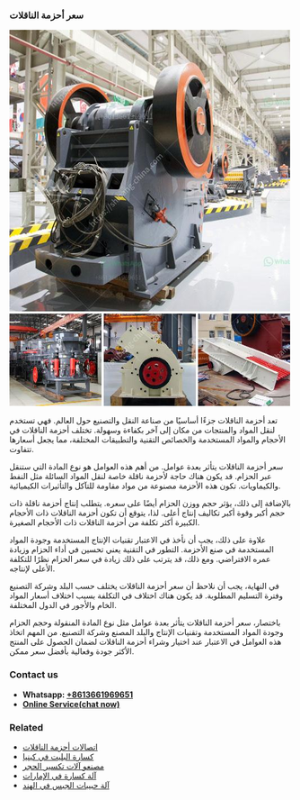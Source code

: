 <h3>سعر أحزمة الناقلات</h3><img src='1701850977.jpg' alt=''><p>تعد أحزمة الناقلات جزءًا أساسيًا من صناعة النقل والتصنيع حول العالم. فهي تستخدم لنقل المواد والمنتجات من مكان إلى آخر بكفاءة وسهولة. تختلف أحزمة الناقلات في الأحجام والمواد المستخدمة والخصائص التقنية والتطبيقات المختلفة، مما يجعل أسعارها تتفاوت.</p><p>سعر أحزمة الناقلات يتأثر بعدة عوامل. من أهم هذه العوامل هو نوع المادة التي ستنقل عبر الحزام. قد يكون هناك حاجة لأحزمة ناقلة خاصة لنقل المواد السائلة مثل النفط والكيماويات. تكون هذه الأحزمة مصنوعة من مواد مقاومة للتآكل والتأثيرات الكيميائية.</p><p>بالإضافة إلى ذلك، يؤثر حجم ووزن الحزام أيضًا على سعره. يتطلب إنتاج أحزمة ناقلة ذات حجم أكبر وقوة أكبر تكاليف إنتاج أعلى. لذا، يتوقع أن تكون أحزمة الناقلات ذات الأحجام الكبيرة أكثر تكلفة من أحزمة الناقلات ذات الأحجام الصغيرة.</p><p>علاوة على ذلك، يجب أن نأخذ في الاعتبار تقنيات الإنتاج المستخدمة وجودة المواد المستخدمة في صنع الأحزمة. التطور في التقنية يعني تحسين في أداء الحزام وزيادة عمره الافتراضي. ومع ذلك، قد يترتب على ذلك زيادة في سعر الحزام نظرًا للتكلفة الأعلى لإنتاجه.</p><p>في النهاية، يجب أن نلاحظ أن سعر أحزمة الناقلات يختلف حسب البلد وشركة التصنيع وفترة التسليم المطلوبة. قد يكون هناك اختلاف في التكلفة بسبب اختلاف أسعار المواد الخام والأجور في الدول المختلفة.</p><p>باختصار، سعر أحزمة الناقلات يتأثر بعدة عوامل مثل نوع المادة المنقولة وحجم الحزام وجودة المواد المستخدمة وتقنيات الإنتاج والبلد المصنع وشركة التصنيع. من المهم اتخاذ هذه العوامل في الاعتبار عند اختيار وشراء أحزمة الناقلات لضمان الحصول على المنتج الأكثر جودة وفعالية بأفضل سعر ممكن.</p><h3>Contact us</h3><ul><li><strong>Whatsapp:&nbsp;<a href="https://wa.me/8613661969651">+8613661969651</a></strong></li><li><a href="https://swt.shibang-china.com/?git&amp;zhl&amp;سعر أحزمة الناقلات"><strong>Online Service(chat now)</strong></a></li></ul><h3>Related</h3><ul><li><a href='اتصالات أحزمة الناقلات.md'>اتصالات أحزمة الناقلات</a></li><li><a href='كسارة البليت في كينيا.md'>كسارة البليت في كينيا</a></li><li><a href='مصنعو آلات تكسير الحجر.md'>مصنعو آلات تكسير الحجر</a></li><li><a href='آلة كسارة في الإمارات.md'>آلة كسارة في الإمارات</a></li><li><a href='آلة حبيبات الجبس في الهند.md'>آلة حبيبات الجبس في الهند</a></li></ul>